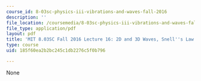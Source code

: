 ```yaml
---
course_id: 8-03sc-physics-iii-vibrations-and-waves-fall-2016
description: ''
file_location: /coursemedia/8-03sc-physics-iii-vibrations-and-waves-fall-2016/185f60ea2b2bc245c1db2276c5f0b796_MIT8_03SCF16_hw_Lec16.pdf
file_type: application/pdf
layout: pdf
title: 'MIT 8.03SC Fall 2016 Lecture 16: 2D and 3D Waves, Snell''s Law'
type: course
uid: 185f60ea2b2bc245c1db2276c5f0b796

---
```

None
